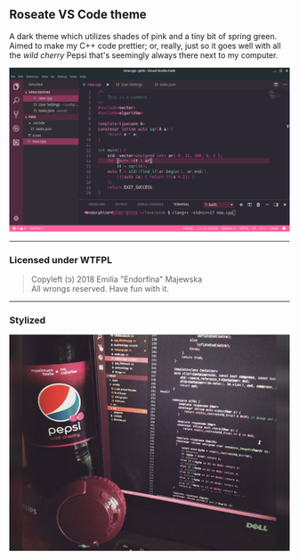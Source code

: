 ## Roseate VS Code theme

A dark theme which utilizes shades of pink and a tiny bit of spring green.  
Aimed to make my C++ code prettier; or, really, just so it goes well with all the *wild cherry* Pepsi that's seemingly always there next to my computer.

![Preview](preview.png)

---

### Licensed under WTFPL  

> Copyleft (&#8580;) 2018 Emilia "Endorfina" Majewska  
> All wrongs reserved. Have fun with it.

---

### Stylized

![My set up](lovepink2.jpg)